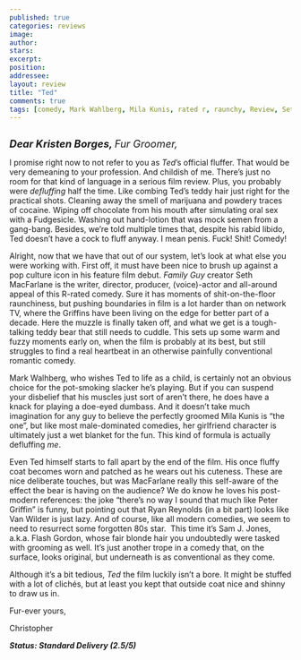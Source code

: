 ```yaml
---
published: true
categories: reviews
image:
author: 
stars: 
excerpt: 
position: 
addressee: 
layout: review
title: "Ted"
comments: true
tags: [comedy, Mark Wahlberg, Mila Kunis, rated r, raunchy, Review, Seth MacFarlane, Ted, Uncategorized]
---
```

<div><p><span class="full-image-block ssNonEditable"><span><a href="/letters/2012/7/16/ted.html"><img src="http://static.squarespace.com/static/5005f6bcc4aa41161b33e89e/5329cf1fe4b07c068ebf74de/5329cf1fe4b07c068ebf75b7/1342443253633/Ted.jpg" alt="" /></a></span></span></p>
<p><em><strong style="font-size:130%;">Dear Kristen Borges, </strong><span style="font-size:130%;">Fur Groomer,</span></em></p>
<p>I promise right now to not refer to you as <em>Ted</em>&rsquo;s official fluffer. That would be very demeaning to your profession. And childish of me. There&rsquo;s just no room for that kind of language in a serious film review. Plus, you probably were <em>defluffing</em> half the time. Like combing Ted&rsquo;s teddy hair just right for the practical shots. Cleaning away the smell of marijuana and powdery traces of cocaine. Wiping off chocolate from his mouth after simulating oral sex with a Fudgesicle. Washing out hand-lotion that was mock semen from a gang-bang. Besides, we&rsquo;re told multiple times that, despite his rabid libido, Ted doesn&rsquo;t have a cock to fluff anyway. I mean penis. Fuck! Shit! Comedy!</p>
<p>Alright, now that we have that out of our system, let&rsquo;s look at what else you were working with. First off, it must have been nice to brush up against a pop culture icon in his feature film debut. <em>Family Guy</em> creator Seth MacFarlane is the writer, director, producer, (voice)-actor and all-around appeal of this R-rated comedy. Sure it has moments of shit-on-the-floor raunchiness, but pushing boundaries in film is a lot harder than on network TV, where the Griffins have been living on the edge for better part of a decade. Here the muzzle is finally taken off, and what we get is a tough-talking teddy bear that still needs to cuddle. This sets up some warm and fuzzy moments early on, when the film is probably at its best, but still struggles to find a real heartbeat in an otherwise painfully conventional romantic comedy.</p>
<p>Mark Walhberg, who wishes Ted to life as a child, is certainly not an obvious choice for the pot-smoking slacker he&rsquo;s playing. But if you can suspend your disbelief that his muscles just sort of aren&rsquo;t there, he does have a knack for playing a doe-eyed dumbass. And it doesn&rsquo;t take much imagination for any guy to believe the perfectly groomed Mila Kunis is &ldquo;the one&rdquo;, but like most male-dominated comedies, her girlfriend character is ultimately just a wet blanket for the fun. This kind of formula is actually defluffing <em>me</em>.</p>
<p>Even Ted himself starts to fall apart by the end of the film. His once fluffy coat becomes worn and patched as he wears out his cuteness. These are nice deliberate touches, but was MacFarlane really this self-aware of the effect the bear is having on the audience? We do know he loves his post-modern references: the joke &ldquo;there&rsquo;s no way I sound that much like Peter Griffin&rdquo; is funny, but pointing out that Ryan Reynolds (in a bit part) looks like Van Wilder is just lazy. And of course, like all modern comedies, we seem to need to resurrect some forgotten 80s star.&nbsp; This time it&rsquo;s Sam J. Jones, a.k.a. Flash Gordon, whose fair blonde hair you undoubtedly were tasked with grooming as well. It&rsquo;s just another trope in a comedy that, on the surface, looks original, but underneath is as conventional as they come.</p>
<p>Although it&rsquo;s a bit tedious, <em>Ted</em> the film luckily isn&rsquo;t a bore. It might be stuffed with a lot of clich&eacute;s, but at least you kept that outside coat nice and shinny to draw us in.</p>
<p>Fur-ever yours,</p>
<p>Christopher</p>
<p><strong><em>Status: Standard Delivery (2.5/5)</em></strong></p></div>
